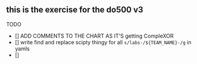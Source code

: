 ## this is the exercise for the do500 v3



TODO 
- [] ADD COMMENTS TO THE CHART AS IT'S getting CompleXOR
- [] write find and replace scipty thingy for all `s/labs-/${TEAM_NAME}-/g` in yamls
- [] 